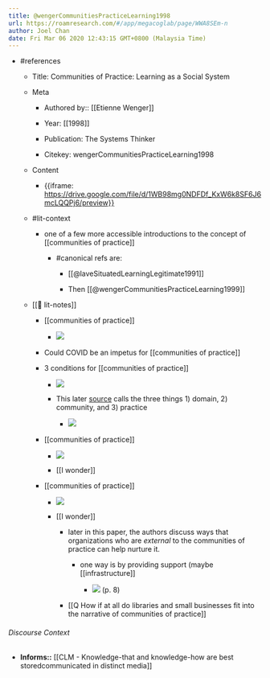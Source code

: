 ```yaml
---
title: @wengerCommunitiesPracticeLearning1998
url: https://roamresearch.com/#/app/megacoglab/page/WWA8SEm-n
author: Joel Chan
date: Fri Mar 06 2020 12:43:15 GMT+0800 (Malaysia Time)
---
```


- #references

    - Title: Communities of Practice: Learning as a Social System

    - Meta

        - Authored by::  [[Etienne Wenger]]

        - Year: [[1998]]

        - Publication: The Systems Thinker

        - Citekey: wengerCommunitiesPracticeLearning1998

    - Content

        - {{iframe: https://drive.google.com/file/d/1WB98mg0NDFDf_KxW6k8SF6J6mcLQQPj6/preview}}

    - #lit-context

        - one of a few more accessible introductions to the concept of [[communities of practice]]

            - #canonical refs are:

                - [[@laveSituatedLearningLegitimate1991]]

                - Then [[@wengerCommunitiesPracticeLearning1999]]

    - [[📝 lit-notes]]

        - [[communities of practice]]

            - ![](https://firebasestorage.googleapis.com/v0/b/firescript-577a2.appspot.com/o/imgs%2Fapp%2Fmegacoglab%2Fdnh6mw8Qbm?alt=media&token=4a729b47-3d6e-4aa0-ba37-9b797483ace6)

        - Could COVID be an impetus for [[communities of practice]]

        - 3 conditions for [[communities of practice]]

            - ![](https://firebasestorage.googleapis.com/v0/b/firescript-577a2.appspot.com/o/imgs%2Fapp%2Fmegacoglab%2FtndZeGkyXF.png?alt=media&token=bf9e9f00-ac23-4df9-b3fd-af2f609cf52e)

            - This later [source](http://www.linqed.net/media/15868/COPCommunities_of_practiceDefinedEWenger.pdf) calls the three things 1) domain, 2) community, and 3) practice

                - ![](https://firebasestorage.googleapis.com/v0/b/firescript-577a2.appspot.com/o/imgs%2Fapp%2Fmegacoglab%2Ffb6-0Vfh27.png?alt=media&token=45484e0a-ef74-43a6-8963-cf5f16fe94a3)

        - [[communities of practice]]

            - ![](https://firebasestorage.googleapis.com/v0/b/firescript-577a2.appspot.com/o/imgs%2Fapp%2Fmegacoglab%2FwcUe2mCU3X.png?alt=media&token=99cb9264-e544-4485-8a2a-7fcb6a443033)

            - [[I wonder]]

        - [[communities of practice]]

            - ![](https://firebasestorage.googleapis.com/v0/b/firescript-577a2.appspot.com/o/imgs%2Fapp%2Fmegacoglab%2FM1XgOaeo4S.png?alt=media&token=2807ee1d-ef22-4e6a-b10c-136319318ac1)

            - [[I wonder]]

                - later in this paper, the authors discuss ways that organizations who are *external* to the communities of practice can help nurture it.

                    - one way is by providing support (maybe [[infrastructure]]

                        - ![](https://firebasestorage.googleapis.com/v0/b/firescript-577a2.appspot.com/o/imgs%2Fapp%2Fmegacoglab%2FRPJsSfkQCr.png?alt=media&token=9d39d2cb-bd22-4e48-96c0-45bb184f97a9) (p. 8)

                - [[Q How if at all do libraries and small businesses fit into the narrative of communities of practice]]

###### Discourse Context

- **Informs::** [[CLM - Knowledge-that and knowledge-how are best storedcommunicated in distinct media]]

